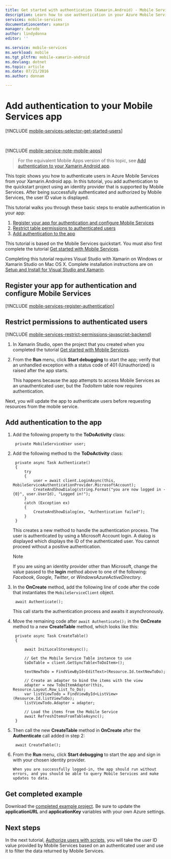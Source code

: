 ```yaml
---
title: Get started with authentication (Xamarin.Android) - Mobile Services
description: Learn how to use authentication in your Azure Mobile Services app for Xamarin.Android.
services: mobile-services
documentationcenter: xamarin
manager: dwrede
author: lindydonna
editor: ''

ms.service: mobile-services
ms.workload: mobile
ms.tgt_pltfrm: mobile-xamarin-android
ms.devlang: dotnet
ms.topic: article
ms.date: 07/21/2016
ms.author: donnam

---
```

# Add authentication to your Mobile Services app
[!INCLUDE [mobile-services-selector-get-started-users](../../includes/mobile-services-selector-get-started-users.md)]

&nbsp;

[!INCLUDE [mobile-service-note-mobile-apps](../../includes/mobile-services-note-mobile-apps.md)]

> For the equivalent Mobile Apps version of this topic, see [Add authentication to your Xamarin.Android app](../app-service-mobile/app-service-mobile-xamarin-android-get-started-users.md).
> 
> 

<p>This topic shows you how to authenticate users in Azure Mobile Services from your Xamarin.Android app. In this tutorial, you add authentication to the quickstart project using an identity provider that is supported by Mobile Services. After being successfully authenticated and authorized by Mobile Services, the user ID value is displayed.</p>

This tutorial walks you through these basic steps to enable authentication in your app:

1. [Register your app for authentication and configure Mobile Services]
2. [Restrict table permissions to authenticated users]
3. [Add authentication to the app]

This tutorial is based on the Mobile Services quickstart. You must also first complete the tutorial [Get started with Mobile Services].

Completing this tutorial requires Visual Studio with Xamarin on Windows or Xamarin Studio on Mac OS X. Complete installation instructions are on [Setup and Install for Visual Studio and Xamarin](https://msdn.microsoft.com/library/mt613162.aspx). 

## <a name="register"></a>Register your app for authentication and configure Mobile Services
[!INCLUDE [mobile-services-register-authentication](../../includes/mobile-services-register-authentication.md)]

## <a name="permissions"></a>Restrict permissions to authenticated users
[!INCLUDE [mobile-services-restrict-permissions-javascript-backend](../../includes/mobile-services-restrict-permissions-javascript-backend.md)]

1. In Xamarin Studio, open the project that you created when you completed the tutorial [Get started with Mobile Services].
2. From the **Run** menu, click **Start debugging** to start the app; verify that an unhandled exception with a status code of 401 (Unauthorized) is raised after the app starts.
   
     This happens because the app attempts to access Mobile Services as an unauthenticated user, but the *TodoItem* table now requires authentication.

Next, you will update the app to authenticate users before requesting resources from the mobile service.

## <a name="add-authentication"></a>Add authentication to the app
1. Add the following property to the **ToDoActivity** class:
   
        private MobileServiceUser user;
2. Add the following method to the **ToDoActivity** class:
   
        private async Task Authenticate()
        {
            try
            {
                user = await client.LoginAsync(this, MobileServiceAuthenticationProvider.MicrosoftAccount);
                CreateAndShowDialog(string.Format("you are now logged in - {0}", user.UserId), "Logged in!");
            }
            catch (Exception ex)
            {
                CreateAndShowDialog(ex, "Authentication failed");
            }
        }
   
    This creates a new method to handle the authentication process. The user is authenticated by using a Microsoft Account login. A dialog is displayed which displays the ID of the authenticated user. You cannot proceed without a positive authentication.
   
   > [!NOTE]
   > If you are using an identity provider other than Microsoft, change the value passed to the **login** method above to one of the following: *Facebook*, *Google*, *Twitter*, or *WindowsAzureActiveDirectory*.
   > 
   > 
3. In the **OnCreate** method, add the following line of code after the code that instantiates the `MobileServiceClient` object.
   
        await Authenticate();
   
    This call starts the authentication process and awaits it asynchronously.
4. Move the remaining code after `await Authenticate();` in the **OnCreate** method to a new **CreateTable** method, which looks like this:
   
        private async Task CreateTable()
        {
   
            await InitLocalStoreAsync();
   
            // Get the Mobile Service Table instance to use
            toDoTable = client.GetSyncTable<ToDoItem>();
   
            textNewToDo = FindViewById<EditText>(Resource.Id.textNewToDo);
   
            // Create an adapter to bind the items with the view
            adapter = new ToDoItemAdapter(this, Resource.Layout.Row_List_To_Do);
            var listViewTodo = FindViewById<ListView>(Resource.Id.listViewToDo);
            listViewTodo.Adapter = adapter;
   
            // Load the items from the Mobile Service
            await RefreshItemsFromTableAsync();
        }
5. Then call the new **CreateTable** method in **OnCreate** after the **Authenticate** call added in step 2:
   
        await CreateTable();
6. From the **Run** menu, click **Start debugging** to start the app and sign in with your chosen identity provider.
   
       When you are successfully logged-in, the app should run without errors, and you should be able to query Mobile Services and make updates to data.

## Get completed example
Download the [completed example project]. Be sure to update the **applicationURL** and **applicationKey** variables with your own Azure settings.

## <a name="next-steps"></a>Next steps
In the next tutorial, [Authorize users with scripts], you will take the user ID value provided by Mobile Services based on an authenticated user and use it to filter the data returned by Mobile Services.

<!-- Anchors. -->
[Register your app for authentication and configure Mobile Services]: #register
[Restrict table permissions to authenticated users]: #permissions
[Add authentication to the app]: #add-authentication
[Next Steps]:#next-steps

<!-- Images. -->
[4]: ./media/partner-xamarin-mobile-services-android-get-started-users/mobile-services-selection.png
[5]: ./media/partner-xamarin-mobile-services-android-get-started-users/mobile-service-uri.png

[13]: ./media/partner-xamarin-mobile-services-android-get-started-users/mobile-identity-tab.png
[14]: ./media/partner-xamarin-mobile-services-android-get-started-users/mobile-portal-data-tables.png
[15]: ./media/partner-xamarin-mobile-services-android-get-started-users/mobile-portal-change-table-perms.png

<!-- URLs. -->
[Get started with Mobile Services]: partner-xamarin-mobile-services-android-get-started.md
[Authorize users with scripts]: mobile-services-javascript-backend-service-side-authorization.md
[completed example project]: http://go.microsoft.com/fwlink/p/?LinkId=331328
